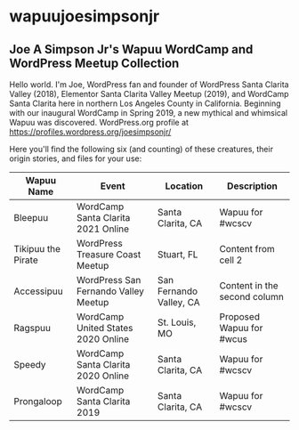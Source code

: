 # wapuujoesimpsonjr
## Joe A Simpson Jr's Wapuu WordCamp and WordPress Meetup Collection

Hello world. I'm Joe, WordPress fan and founder of WordPress Santa Clarita Valley (2018), Elementor Santa Clarita Valley Meetup (2019), and WordCamp Santa Clarita here in northern Los Angeles County in California. Beginning with our inaugural WordCamp in Spring 2019, a new mythical and whimsical Wapuu was discovered. WordPress.org profile at https://profiles.wordpress.org/joesimpsonjr/

Here you'll find the following six (and counting) of these creatures, their origin stories, and files for your use:

Wapuu Name | Event | Location | Description 
---------- | ----- | -------- | ----------- 
Bleepuu | WordCamp Santa Clarita 2021 Online | Santa Clarita, CA | Wapuu for #wcscv
Tikipuu the Pirate | WordPress Treasure Coast Meetup | Stuart, FL | Content from cell 2 
Accessipuu | WordPress San Fernando Valley Meetup | San Fernando Valley, CA | Content in the second column 
Ragspuu | WordCamp United States 2020 Online | St. Louis, MO | Proposed Wapuu for #wcus
Speedy | WordCamp Santa Clarita 2020 Online | Santa Clarita, CA | Wapuu for #wcscv
Prongaloop | WordCamp Santa Clarita 2019 | Santa Clarita, CA | Wapuu for #wcscv
